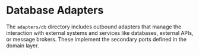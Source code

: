 # Database Adapters

The `adapters/db` directory includes outbound adapters that manage the interaction with external systems and services like databases, external APIs, or message brokers. These implement the secondary ports defined in the domain layer.
